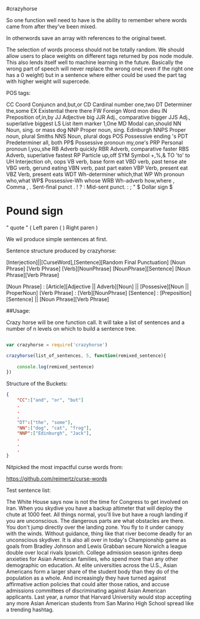 #crazyhorse

So one function well need to have is the ability to remember where words came from after they've been mixed.

In otherwords save an array with references to the original tweet.

The selection of words process should not be totally random. We should allow users to place weights on different tags returned by pos node module. This also lends itself well to machine learning in the future.
Basically the wrong part of speech will never replace the wrong one( even if the right one has a 0 weight) but in a sentence where either could be used the part tag with higher weight will supercede. 

POS tags:

CC Coord Conjuncn           and,but,or
CD Cardinal number          one,two
DT Determiner               the,some
EX Existential there        there
FW Foreign Word             mon dieu
IN Preposition              of,in,by
JJ Adjective                big
JJR Adj., comparative       bigger
JJS Adj., superlative       biggest
LS List item marker         1,One
MD Modal                    can,should
NN Noun, sing. or mass      dog
NNP Proper noun, sing.      Edinburgh
NNPS Proper noun, plural    Smiths
NNS Noun, plural            dogs
POS Possessive ending       's
PDT Predeterminer           all, both
PP$ Possessive pronoun      my,one's
PRP Personal pronoun         I,you,she
RB Adverb                   quickly
RBR Adverb, comparative     faster
RBS Adverb, superlative     fastest
RP Particle                 up,off
SYM Symbol                  +,%,&
TO 'to'                     to
UH Interjection             oh, oops
VB verb, base form          eat
VBD verb, past tense        ate
VBG verb, gerund            eating
VBN verb, past part         eaten
VBP Verb, present           eat
VBZ Verb, present           eats
WDT Wh-determiner           which,that
WP Wh pronoun               who,what
WP$ Possessive-Wh           whose
WRB Wh-adverb               how,where
, Comma                     ,
. Sent-final punct          . ! ?
: Mid-sent punct.           : ; "
$ Dollar sign               $
# Pound sign                #
" quote                     "
( Left paren                (
) Right paren               )

We wil produce simple sentences at first.

Sentence structure produced by crazyhorse:

[Interjection]||[CurseWord],[Sentence][Random Final Punctuation]
						   	[Noun Phrase] [Verb Phrase]
										  [Verb][NounPhrase]
										  	    [NounPhrase][Sentence]
										  				    [Noun Phrase][Verb Phrase]

[Noun Phrase] : [Article][Adjective || Adverb][Noun] || [Possesive][Noun || ProperNoun]
[Verb Phrase] : [Verb][NounPhrase]
[Sentence]    : [Preposition][Sentence] || [Noun Phrase][Verb Phrase]


##Usage:

Crazy horse will be one function call. It will take a list of sentences and a number of n levels on which to build a sentence tree. 

```javascript

var crazyhorse = require('crazyhorse')

crazyhorse(list_of_sentences, 5, function(remixed_sentence){
	
	console.log(remixed_sentence)
})
```

Structure of the Buckets:
```JSON
{
	"CC":["and", "or", "but"]
	.
	.
	.
	"DT":["the", "some"],
	"NN":["dog", "cat", "frog"],
	"NNP":["Edinburgh", "Jack"],
	.
	.
	.
}
```

Nitpicked the most impactful curse words from:

https://github.com/reimertz/curse-words


Test sentence list:

The White House says now is not the time for Congress to get involved on Iran. When you skydive you have a backup altimeter that will deploy the chute at 1000 feet. All things normal, you'll live but have a rough landing if you are unconscious. The dangerous parts are what obstacles are there. You don't jump directly over the landing zone. You fly to it under canopy with the winds. Without guidance, thing like that river become deadly for an unconscious skydiver. It is also all over in today's Championship game as goals from Bradley Johnson and Lewis Grabban secure Norwich a league double over local rivals Ipswich. College admission season ignites deep anxieties for Asian American families, who spend more than any other demographic on education. At elite universities across the U.S., Asian Americans form a larger share of the student body than they do of the population as a whole. And increasingly they have turned against affirmative action policies that could alter those ratios, and accuse admissions committees of discriminating against Asian American applicants. Last year, a rumor that Harvard University would stop accepting any more Asian American students from San Marino High School spread like a trending hashtag.


